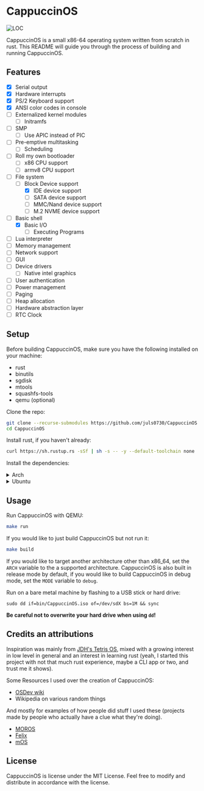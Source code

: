 # CappuccinOS

![LOC](https://img.shields.io/endpoint?url=https://gist.githubusercontent.com/juls0730/c16f26c4c5ab7f613fe758c913f9e71f/raw/cappuccinos-loc.json)

CappuccinOS is a small x86-64 operating system written from scratch in rust. This README will guide you through the process of building and running CappuccinOS.

## Features
- [X] Serial output
- [X] Hardware interrupts
- [X] PS/2 Keyboard support
- [X] ANSI color codes in console
- [ ] Externalized kernel modules
    - [ ] Initramfs
- [ ] SMP
    - [ ] Use APIC instead of PIC
- [ ] Pre-emptive multitasking
    - [ ] Scheduling
- [ ] Roll my own bootloader
    - [ ] x86 CPU support
    - [ ] armv8 CPU support
- [ ] File system
  - [ ] Block Device support
    - [X] IDE device support
    - [ ] SATA device support
    - [ ] MMC/Nand device support
    - [ ] M.2 NVME device support
- [ ] Basic shell
  - [X] Basic I/O
    - [ ] Executing Programs
- [ ] Lua interpreter
- [ ] Memory management
- [ ] Network support
- [ ] GUI
- [ ] Device drivers
    - [ ] Native intel graphics
- [ ] User authentication
- [ ] Power management
- [ ] Paging
- [ ] Heap allocation
- [ ] Hardware abstraction layer
- [ ] RTC Clock

## Setup
Before building CappuccinOS, make sure you have the following installed on your machine:

- rust
- binutils
- sgdisk
- mtools
- squashfs-tools
- qemu (optional)

Clone the repo:
```BASH
git clone --recurse-submodules https://github.com/juls0730/CappuccinOS.git
cd CappuccinOS
```

Install rust, if you haven't already:
```BASH
curl https://sh.rustup.rs -sSf | sh -s -- -y --default-toolchain none
```

Install the dependencies:
<details>
    <summary>Arch</summary>
    
    ```BASH
    sudo pacman -S binutils gptfdisk mtools squashfs-tools
    # Optionally
    sudo pacman -S qemu-system-x86
    ```
</details>

<details>
    <summary>Ubuntu</summary>
    
    ```BASH
    sudo apt install binutils gdisk mtools squashfs-tools
    # Optionally
    sudo apt install qemu
    ```
</details>

## Usage
Run CappuccinOS with QEMU:
```BASH
make run
```

If you would like to just build CappuccinOS but not run it:
```BASH
make build
```

If you would like to target another architecture other than x86_64, set the `ARCH` variable to the a supported architecture. CappuccinOS is also built in release mode by default, if you would like to build CappuccinOS in debug mode, set the `MODE` variable to `debug`.

Run on a bare metal machine by flashing to a USB stick or hard drive:
```
sudo dd if=bin/CappuccinOS.iso of=/dev/sdX bs=1M && sync
```
**Be careful not to overwrite your hard drive when using `dd`!**

## Credits an attributions
Inspiration was mainly from [JDH's Tetris OS](https://www.youtube.com/watch?v=FaILnmUYS_U), mixed with a growing interest in low level in general and an interest in learning rust (yeah, I started this project with not that much rust experience, maybe a CLI app or two, and trust me it shows).

Some Resources I used over the creation of CappuccinOS:
- [OSDev wiki](https://wiki.osdev.org)
- Wikipedia on various random things

And mostly for examples of how people did stuff I used these (projects made by people who actually have a clue what they're doing).
- [MOROS](https://github.com/vinc/moros)
- [Felix](https://github.com/mrgian/felix)
- [mOS](https://github.com/Moldytzu/mOS)

## License
CappuccinOS is license under the MIT License. Feel free to modify and distribute in accordance with the license.